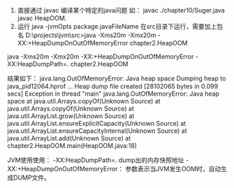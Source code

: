 1.  直接通过 javac 编译某个特定的java问题
如： javac ./chapter10/Suger.java
javac HeapOOM.
2. 运行
java -jvmOpts package.javaFileName
在src目录下运行，需要加上包名
D:\projects\jvm\src>java -Xms20m -Xmx20m -XX:+HeapDumpOnOutOfMemoryError chapter2.HeapOOM

 java -Xms20m -Xmx20m -XX:+HeapDumpOnOutOfMemoryError -XX:HeapDumpPath=. chapter2.HeapOOM


结果如下：
java.lang.OutOfMemoryError: Java heap space
Dumping heap to java_pid12064.hprof ...
Heap dump file created [28102065 bytes in 0.099 secs]
Exception in thread "main" java.lang.OutOfMemoryError: Java heap space
        at java.util.Arrays.copyOf(Unknown Source)
        at java.util.Arrays.copyOf(Unknown Source)
        at java.util.ArrayList.grow(Unknown Source)
        at java.util.ArrayList.ensureExplicitCapacity(Unknown Source)
        at java.util.ArrayList.ensureCapacityInternal(Unknown Source)
        at java.util.ArrayList.add(Unknown Source)
        at chapter2.HeapOOM.main(HeapOOM.java:18)


JVM使用使用：
-XX:HeapDumpPath=.  dump出的内存快照地址
-XX:+HeapDumpOnOutOfMemoryError： 参数表示当JVM发生OOM时，自动生成DUMP文件。